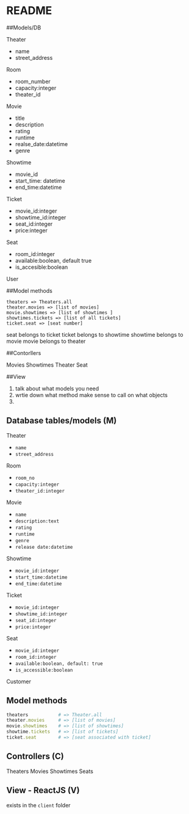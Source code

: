 # README

##Models/DB

Theater
- name
- street_address

Room 
- room_number
- capacity:integer 
- theater_id

Movie
- title
- description
- rating
- runtime
- realse_date:datetime
- genre

Showtime
- movie_id
- start_time: datetime
- end_time:datetime

Ticket
- movie_id:integer
- showtime_id:integer
- seat_id:integer
- price:integer

Seat
- room_id:integer
- available:boolean, default true
- is_accesible:boolean 

User



##Model methods
```
theaters => Theaters.all
theater.movies => [list of movies]
movie.showtimes => [list of showtimes ]
showtimes.tickets => [list of all tickets]
ticket.seat => [seat number]
```

seat belongs to ticket
ticket belongs to showtime
showtime belongs to movie
movie belongs to theater

##Contorllers

Movies
Showtimes
Theater
Seat


##View


1. talk about what models you need 
2. wrtie down what method make sense to call on what objects
3. 

## Database tables/models (M)

Theater
- `name`
- `street_address`

Room
- `room_no`
- `capacity:integer`
- `theater_id:integer`

Movie
- `name`
- `description:text`
- `rating`
- `runtime`
- `genre`
- `release date:datetime`

Showtime
- `movie_id:integer`
- `start_time:datetime`
- `end_time:datetime`
  
Ticket
- `movie_id:integer`
- `showtime_id:integer`
- `seat_id:integer`
- `price:integer`

Seat
- `movie_id:integer`
- `room_id:integer`
- `available:boolean, default: true`
- `is_accessible:boolean`

Customer

## Model methods
```ruby
theaters           # => Theater.all
theater.movies     # => [list of movies]
movie.showtimes    # => [list of showtimes]
showtime.tickets   # => [list of tickets]
ticket.seat        # => [seat associated with ticket]
```

## Controllers (C)

Theaters
Movies
Showtimes
Seats

## View - ReactJS (V)
exists in the `client` folder